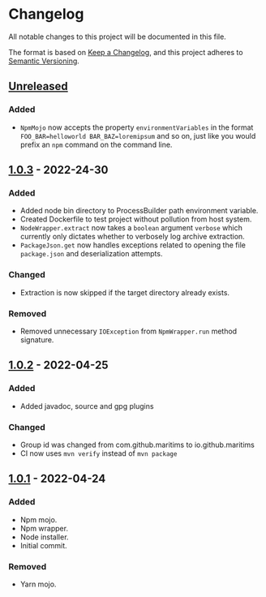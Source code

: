 # Changelog
All notable changes to this project will be documented in this file.

The format is based on [Keep a Changelog](https://keepachangelog.com/en/1.0.0/),
and this project adheres to [Semantic Versioning](https://semver.org/spec/v2.0.0.html).

## [Unreleased]
### Added
- `NpmMojo` now accepts the property `environmentVariables` in the format `FOO_BAR=helloworld BAR_BAZ=loremipsum` and so on, just like you would prefix an `npm` command on the command line.

## [1.0.3] - 2022-24-30
### Added
- Added node bin directory to ProcessBuilder path environment variable.
- Created Dockerfile to test project without pollution from host system.
- `NodeWrapper.extract` now takes a `boolean` argument `verbose` which currently only dictates whether to verbosely log archive extraction.
- `PackageJson.get` now handles exceptions related to opening the file `package.json` and deserialization attempts.

### Changed
- Extraction is now skipped if the target directory already exists.

### Removed
- Removed unnecessary `IOException` from `NpmWrapper.run` method signature.

## [1.0.2] - 2022-04-25
### Added
- Added javadoc, source and gpg plugins

### Changed
- Group id was changed from com.github.maritims to io.github.maritims
- CI now uses `mvn verify` instead of `mvn package`

## [1.0.1] - 2022-04-24
### Added
- Npm mojo.
- Npm wrapper.
- Node installer.
- Initial commit.

### Removed
- Yarn mojo.

[Unreleased]: https://github.com/Maritims/node-maven-plugin/compare/node-maven-plugin-1.0.3...HEAD
[1.0.3]: https://github.com/Maritims/node-maven-plugin/compare/node-maven-plugin-1.0.2...node-maven-plugin-1.0.3
[1.0.2]: https://github.com/Maritims/node-maven-plugin/compare/node-maven-plugin-1.0.1...node-maven-plugin-1.0.2
[1.0.1]: https://github.com/Maritims/node-maven-plugin/compare/node-maven-plugin-1.0.0...node-maven-plugin-1.0.1
[1.0.0]: https://github.com/Maritims/node-maven-plugin/releases/tag/node-maven-plugin-1.0.0